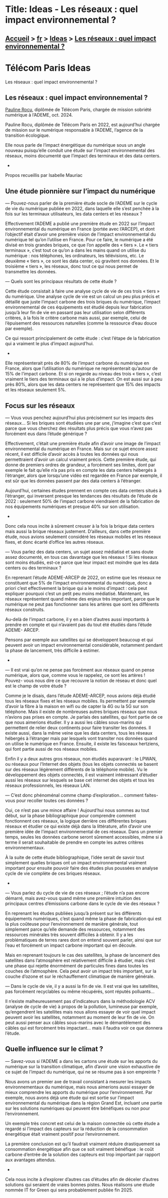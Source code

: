 # Title: Ideas - Les réseaux : quel impact environnemental ?

## [Accueil](https://www.telecom-paris.fr "https://www.telecom-paris.fr") > [fr](https://www.telecom-paris.fr/fr "fr") > [Ideas](https://www.telecom-paris.fr/fr/ideas "Ideas") > [Les réseaux : quel impact environnemental ?](https://www.telecom-paris.fr/fr/ideas/reseaux-impact-environnemental)

[](https://www.telecom-paris.fr/fr/accueil)

# Télécom Paris Ideas  
Les réseaux : quel impact environnemental ?

## Les réseaux : quel impact environnemental ?

[Pauline Rocu](https://www.linkedin.com/in/pauline-rocu-544016197), diplômée
de Télécom Paris, chargée de mission sobriété numérique à l’ADEME, oct. 2024.

  
Pauline Rocu, diplômée de Télécom Paris en 2022, est aujourd’hui chargée de
mission sur le numérique responsable à l’ADEME, l’agence de la transition
écologique.  

Elle nous parle de l’impact énergétique du numérique sous un angle nouveau
puisqu’elle conduit une étude sur l’impact environnemental des réseaux, moins
documenté que l’impact des terminaux et des data centers.

  * 

Propos recueillis par Isabelle Mauriac

## Une étude pionnière sur l’impact du numérique

— Pouvez-nous parler de la première étude socle de l’ADEME sur le cycle de vie
du numérique publiée en 2022, dans laquelle elle s’est penchée à la fois sur
les terminaux utilisateurs, les data centers et les réseaux ?

Effectivement l’ADEME a publié une première étude en 2022 sur l’impact
environnemental du numérique en France (portée avec l’ARCEP), et dont
l’objectif était d’avoir une première vision de l’impact environnemental du
numérique tel qu’on l’utilise en France. Pour ce faire, le numérique a été
divisé en trois grandes briques, ce que l’on appelle des « tiers ». Le « tiers
terminaux », c’est tout ce qu’on a dans les mains quand on utilise du
numérique : nos téléphones, les ordinateurs, les télévisions, etc. Le deuxième
« tiers », ce sont les data center, où gravitent nos données. Et le troisième
« tiers », les réseaux, donc tout ce qui nous permet de transmettre les
données.

— Quels sont les principaux résultats de cette étude ?

Cette étude consistait à faire une analyse cycle de vie de ces trois « tiers »
du numérique. Une analyse cycle de vie est un calcul un peu plus précis et
détaillé que juste l’impact carbone des trois briques du numérique, l’impact
environnemental de ces équipements est étudié depuis leur fabrication jusqu’à
leur fin de vie en passant pas leur utilisation selon différents critères, à
la fois le critère carbone mais aussi, par exemple, celui de l’épuisement des
ressources naturelles (comme la ressource d’eau douce par exemple).

Ce qui ressort principalement de cette étude : c’est l’étape de la fabrication
qui a vraiment le plus d’impact aujourd’hui.

  * 

Elle représenterait près de 80% de l’impact carbone du numérique en France,
alors que l’utilisation du numérique ne représenterait qu’autour de 15% de
l’impact carbone. Et si on regarde au niveau des trois « tiers », c’est
vraiment le tiers des terminaux qui a le plus d’impact. On est aussi sur à peu
près 80%, alors que les data centers ne représentent que 15% des impacts et
les réseaux seulement 5%.

## Focus sur les réseaux

— Vous vous penchez aujourd’hui plus précisément sur les impacts des réseaux…
Si les briques sont étudiées une par une, j’imagine c’est que c’est parce que
vous cherchez des résultats plus précis que vous n’avez pas forcément eus dans
l’étude générique ?

Effectivement, c’était une première étude afin d’avoir une image de l’impact
environnemental du numérique en France. Mais sur ce sujet encore assez récent,
il est difficile d’avoir accès à toutes les données qui nous permettraient
d’avoir un calcul vraiment précis. Cette première étude, qui donne de premiers
ordres de grandeur, a forcément ses limites, dont par exemple le fait qu’elle
n’a pas pris en compte les data centers hébergés à l’étranger, alors que
lorsqu’une vidéo est regardée en France par exemple, il est sûr que les
données passent par des data centers à l’étranger.

Aujourd’hui, certaines études prennent en compte ces data centers situés à
l’étranger, qui inversent presque les tendances des résultats de l’étude de
2022 : seulement 50% de l’impact carbone viendraient de la fabrication de nos
équipements numériques et presque 40% sur son utilisation.

  * 

Donc cela nous incite à sûrement creuser à la fois la brique data centers mais
aussi la brique réseaux justement. D’ailleurs, dans cette première étude, nous
avions seulement considéré les réseaux mobiles et les réseaux fixes, et donc
écarté d’office les autres réseaux.

— Vous parlez des data centers, un sujet assez médiatisé et sans doute assez
documenté, en tous cas davantage que les réseaux ! Si les réseaux sont moins
étudiés, est-ce parce que leur impact est moindre que les data centers ou des
terminaux ?

En reprenant l’étude ADEME-ARCEP de 2022, on estime que les réseaux ne
constituent que 5% de l’impact environnemental du numérique, donc a priori
c’est effectivement la brique qui a le moins d’impact : cela peut expliquer
pourquoi c’est un petit peu moins médiatisé. Maintenant, les réseaux
représentent quand même des enjeux très important, parce que le numérique ne
peut pas fonctionner sans les artères que sont les différents réseaux
construits.

Au-delà de l’impact carbone, il y en a bien d’autres aussi importants à
prendre en compte et qui n’avaient pas du tout été étudiés dans l’étude ADEME-
ARCEP.

Pensons par exemple aux satellites qui se développent beaucoup et qui peuvent
avoir un impact environnemental considérable, notamment pendant la phase de
lancement, très difficile à estimer.

  * 

— Il est vrai qu’on ne pense pas forcément aux réseaux quand on pense
numérique, alors que, comme vous le rappelez, ce sont les artères ! Pouvez-
vous nous dire ce que recouvre la notion de réseau et donc quel est le champ
de votre étude ?

Comme je le disais, dans l’étude ADEME-ARCEP, nous avions déjà étudié tous les
réseaux fixes et les réseaux mobiles. Ils permettent par exemple d’avoir la
fibre à la maison en wifi ou de capter la 4G ou la 5G sur son téléphone. Mais
il existe de nombreuses autres briques réseaux que nous n’avions pas prises en
compte. Je parlais des satellites, qui font partie de ce que nous aimerions
étudier. Il y a aussi les câbles sous-marins qui permettent de relier deux
continents pour faire transiter les données. Il existe aussi, dans la même
veine que les data centers, tous les réseaux hébergés à l’étranger mais par
lesquels vont transiter nos données quand on utilise le numérique en France.
Ensuite, il existe les faisceaux hertziens, qui font partie aussi de nos
réseaux mobiles.

Enfin il y a deux autres gros réseaux, non étudiés auparavant : le LPWAN, ou
réseaux pour l’Internet des objets (tous les objets connectés se basent sur
des réseaux légèrement différents de la téléphonie mobile). Vu le
développement des objets connectés, il est vraiment intéressant d’étudier
aussi les réseaux sur lesquels se base cet internet des objets et tous les
réseaux professionnels, les réseaux LAN.

— C’est donc phénoménal comme champ d’exploration… comment faites-vous pour
recoller toutes ces données ?

Oui, ce n’est pas une mince affaire ! Aujourd’hui nous sommes au tout début,
sur la phase bibliographique pour comprendre comment fonctionnent ces réseaux,
la logique derrière ces différentes briques réseaux et étudier ce qui existe
déjà dans la littérature, afin d’avoir une première idée de l’impact
environnemental de ces réseaux. Dans un premier temps, seules les données
carbone seront sûrement accessibles, même si à terme il serait souhaitable de
prendre en compte les autres critères environnementaux.

À la suite de cette étude bibliographique, l’idée serait de savoir tout
simplement quelles briques ont un impact environnemental vraiment important
pour ensuite pouvoir faire des études plus poussées en analyse cycle de vie
complète de ces briques réseaux.

  * 

— Vous parlez du cycle de vie de ces réseaux ; l’étude n’a pas encore démarré,
mais avez-vous quand même une première intuition des principaux centres
d’émissions carbone dans le cycle de vie des réseaux ?

En reprenant les études publiées jusqu’à présent sur les différents
équipements numériques, c’est quand même la phase de fabrication qui est la
plus coûteuse pour l’environnement de manière générale, tout simplement parce
qu’elle demande des ressources, notamment des ressources minérales très
souvent difficiles à obtenir. Il y a les problématiques de terres rares dont
on entend souvent parler, ainsi que sur l’eau et forcément un impact carbone
important qui en découle.

Mais en reprenant toujours le cas des satellites, la phase de lancement des
satellites dans l’atmosphère est relativement difficile à étudier, mais c’est
une phase qui rejette énormément de particules fines dans toutes les couches
de l’atmosphère. Cela peut avoir un impact très important, sur la couche
d’ozone et sur le réchauffement climatique de manière générale.

— Dans le cycle de vie, il y a aussi la fin de vie. Il est vrai que les
satellites, pas forcément recyclables ou même récupérés, sont réputés
polluants…

Il n’existe malheureusement pas d’indicateurs dans la méthodologie ACV
(analyse de cycle de vie) à propos de la pollution, lumineuse par exemple,
qu’engendrent les satellites mais nous allons essayer de voir quel impact
peuvent avoir les satellites, notamment au moment de leur fin de vie. On peut
aussi penser aux câbles sous-marins avec le démantèlement des câbles qui est
forcément très impactant… mais il faudra voir ce que donnera l’étude.

## Quelle influence sur le climat ?

— Savez-vous si l’ADEME a dans les cartons une étude sur les apports du
numérique sur la transition climatique, afin d’avoir une vision exhaustive de
ce sujet de l’impact du numérique, qui ne se résume pas à son empreinte ?

Nous avons un premier axe de travail consistant à mesurer les impacts
environnementaux du numérique, mais nous aimerions aussi essayer de mieux
comprendre les apports du numérique pour l’environnement. Par exemple, nous
avons déjà une étude qui est sortie sur l’impact environnemental du numérique
dans la région Grand Est, incluant une partie sur les solutions numériques qui
peuvent être bénéfiques ou non pour l’environnement.

Un exemple très concret est celui de la maison connectée où cette étude a
regardé si l’impact des capteurs sur la réduction de la consommation
énergétique était vraiment positif pour l’environnement.

La première conclusion est qu’il faudrait vraiment réduire drastiquement sa
consommation énergétique afin que ce soit vraiment bénéfique : le coût carbone
d’entrée de la solution des capteurs est trop important par rapport aux
avantages attendus.

  * 

Cela nous incite à d’explorer d’autres cas d’études afin de déceler d’autres
solutions qui seraient de vraies bonnes pistes. Nous réalisons une étude
nommée IT for Green qui sera probablement publiée fin 2025.

[](https://www.telecom-paris.fr/fr/ideas/sommaire)

